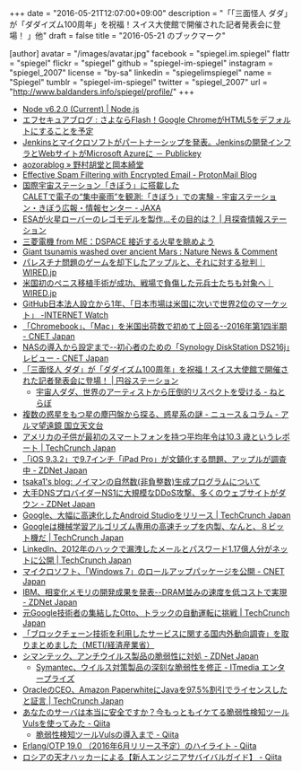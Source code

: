 +++
date = "2016-05-21T12:07:00+09:00"
description = "「「三面怪人 ダダ」が「ダダイズム100周年」を祝福！スイス大使館で開催された記者発表会に登場！ 」他"
draft = false
title = "2016-05-21 のブックマーク"

[author]
  avatar = "/images/avatar.jpg"
  facebook = "spiegel.im.spiegel"
  flattr = "spiegel"
  flickr = "spiegel"
  github = "spiegel-im-spiegel"
  instagram = "spiegel_2007"
  license = "by-sa"
  linkedin = "spiegelimspiegel"
  name = "Spiegel"
  tumblr = "spiegel-im-spiegel"
  twitter = "spiegel_2007"
  url = "http://www.baldanders.info/spiegel/profile/"
+++

- [Node v6.2.0 (Current) | Node.js](https://nodejs.org/en/blog/release/v6.2.0/)
- [エフセキュアブログ : さよならFlash！Google ChromeがHTML5をデフォルトにすることを予定](http://blog.f-secure.jp/archives/50769118.html)
- [Jenkinsとマイクロソフトがパートナーシップを発表。Jenkinsの開発インフラとWebサイトがMicrosoft Azureに － Publickey](http://www.publickey1.jp/blog/16/jenkinsjenkinswebmicrosoft_azure.html)
- [aozorablog » 野村胡堂と岡本綺堂](http://www.aozora.gr.jp/aozorablog/?p=3694)
- [Effective Spam Filtering with Encrypted Email - ProtonMail Blog](https://protonmail.com/blog/encrypted-email-spam-filtering/)
- [国際宇宙ステーション「きぼう」に搭載した</br>CALETで電子の“集中豪雨”を観測:「きぼう」での実験 - 宇宙ステーション・きぼう広報・情報センター - JAXA](http://iss.jaxa.jp/kiboexp/news/20160518_calet.html)
- [ESAが火星ローバーのレゴモデルを製作…その目的は？ | 月探査情報ステーション](http://moonstation.jp/blog/marsexp/exomars/esa-creates-lego-model-of-exomars-2020-rover)
- [三菱電機 from ME：DSPACE 接近する火星を眺めよう](http://www.mitsubishielectric.co.jp/me/dspace/column_w/cw107.html)
- [Giant tsunamis washed over ancient Mars : Nature News & Comment](http://www.nature.com/news/giant-tsunamis-washed-over-ancient-mars-1.19916)
- [パレスチナ問題のゲームを却下したアップルと、それに対する批判｜WIRED.jp](http://wired.jp/2016/05/21/palestinian-game-liyla-apple/)
- [米国初のペニス移植手術が成功、戦場で負傷した元兵士たちも対象へ｜WIRED.jp](http://wired.jp/2016/05/18/first-us-penis-transplant/)
- [GitHub日本法人設立から1年、「日本市場は米国に次いで世界2位のマーケット」 -INTERNET Watch](http://internet.watch.impress.co.jp/docs/news/20160520_758267.html)
- [「Chromebook」、「Mac」を米国出荷数で初めて上回る--2016年第1四半期 - CNET Japan](http://japan.cnet.com/news/service/35082941/)
- [NASの導入から設定まで--初心者のための「Synology DiskStation DS216j」レビュー - CNET Japan](http://japan.cnet.com/digital/pc/35082471/)
- [「三面怪人 ダダ」が「ダダイズム100周年」を祝福！スイス大使館で開催された記者発表会に登場！ | 円谷ステーション](http://m-78.jp/news/n-3812/)
    - [宇宙人ダダ、世界のアーティストから圧倒的リスペクトを受ける - ねとらぼ](http://nlab.itmedia.co.jp/nl/articles/1605/19/news167.html)
- [複数の惑星をもつ星の塵円盤から探る、惑星系の謎 - ニュース＆コラム - アルマ望遠鏡 国立天文台](http://alma.mtk.nao.ac.jp/j/news/info/2016/0520post_653.html)
- [アメリカの子供が最初のスマートフォンを持つ平均年令は10.3 歳というレポート | TechCrunch Japan](http://jp.techcrunch.com/2016/05/20/20160519the-average-age-for-a-child-getting-their-first-smartphone-is-now-10-3-years/)
- [「iOS 9.3.2」で9.7インチ「iPad Pro」が文鎮化する問題、アップルが調査中 - ZDNet Japan](http://japan.zdnet.com/article/35082874/)
- [tsaka1's blog: ノイマンの自然数(非負整数)生成プログラムについて](http://tsaka1.blogspot.jp/2016/05/blog-post.html)
- [大手DNSプロバイダーNS1に大規模なDDoS攻撃、多くのウェブサイトがダウン - ZDNet Japan](http://japan.zdnet.com/article/35082867/)
- [Google、大幅に高速化したAndroid Studioをリリース | TechCrunch Japan](http://jp.techcrunch.com/2016/05/19/20160518google-releases-an-updated-faster-version-of-android-studio/)
- [Googleは機械学習アルゴリズム専用の高速チップを内製、なんと、８ビット機だ | TechCrunch Japan](http://jp.techcrunch.com/2016/05/19/20160518google-built-its-own-chips-to-expedite-its-machine-learning-algorithms/)
- [LinkedIn、2012年のハックで漏洩したメールとパスワード1.17億人分がネットに公開 | TechCrunch Japan](http://jp.techcrunch.com/2016/05/19/20160518117-million-linkedin-emails-and-passwords-from-a-2012-hack-just-got-posted-online/)
- [マイクロソフト、「Windows 7」のロールアップパッケージを公開 - CNET Japan](http://japan.cnet.com/news/service/35082763/)
- [IBM、相変化メモリの開発成果を発表--DRAM並みの速度を低コストで実現 - ZDNet Japan](http://japan.zdnet.com/article/35082772/)
- [元Google技術者の集結したOtto、トラックの自動運転に挑戦 | TechCrunch Japan](http://jp.techcrunch.com/2016/05/18/20160517otto-founded-by-ex-googlers-is-bringing-self-driving-technology-to-trucks/)
- [「ブロックチェーン技術を利用したサービスに関する国内外動向調査」を取りまとめました（METI/経済産業省）](http://www.meti.go.jp/press/2016/04/20160428003/20160428003.html)
- [シマンテック、アンチウイルス製品の脆弱性に対処 - ZDNet Japan](http://japan.zdnet.com/article/35082785/)
    - [Symantec、ウイルス対策製品の深刻な脆弱性を修正 - ITmedia エンタープライズ](http://www.itmedia.co.jp/enterprise/articles/1605/18/news054.html)
- [OracleのCEO、Amazon PaperwhiteにJavaを97.5%割引でライセンスしたと証言 | TechCrunch Japan](http://jp.techcrunch.com/2016/05/18/20160517oracle-ceo-claims-it-discounted-java-by-97-5-to-beat-out-android-on-amazons-paperwhite/)
- [あなたのサーバは本当に安全ですか？今もっともイケてる脆弱性検知ツールVulsを使ってみた - Qiita](http://qiita.com/sadayuki-matsuno/items/0bb8bb1689425bb9a21c)
    - [脆弱性検知ツールVulsの導入まで - Qiita](http://qiita.com/tatsuno/items/732273aacaa1c401bb9b)
- [Erlang/OTP 19.0 （2016年6月リリース予定）のハイライト - Qiita](http://qiita.com/tatsuya6502/items/cd05b8387ae980320a26)
- [ロシアの天才ハッカーによる【新人エンジニアサバイバルガイド】 - Qiita](http://qiita.com/jacksuzuki/items/b2fa6b44962e73a53d08)
